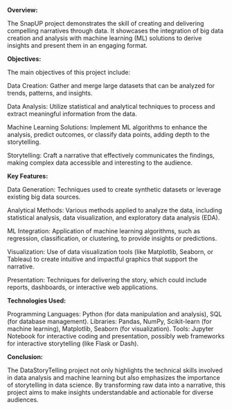 **Overview:**

The SnapUP project demonstrates the skill of creating and delivering compelling narratives through data. It showcases the integration of big data creation and analysis with machine learning (ML) solutions to derive insights and present them in an engaging format.

**Objectives:**

The main objectives of this project include:

Data Creation: Gather and merge large datasets that can be analyzed for trends, patterns, and insights.

Data Analysis: Utilize statistical and analytical techniques to process and extract meaningful information from the data.

Machine Learning Solutions: Implement ML algorithms to enhance the analysis, predict outcomes, or classify data points, adding depth to the storytelling.

Storytelling: Craft a narrative that effectively communicates the findings, making complex data accessible and interesting to the audience.

**Key Features:**

Data Generation: Techniques used to create synthetic datasets or leverage existing big data sources.

Analytical Methods: Various methods applied to analyze the data, including statistical analysis, data visualization, and exploratory data analysis (EDA).

ML Integration: Application of machine learning algorithms, such as regression, classification, or clustering, to provide insights or predictions.

Visualization: Use of data visualization tools (like Matplotlib, Seaborn, or Tableau) to create intuitive and impactful graphics that support the narrative.

Presentation: Techniques for delivering the story, which could include reports, dashboards, or interactive web applications.

**Technologies Used:**

Programming Languages: Python (for data manipulation and analysis), SQL (for database management).
Libraries: Pandas, NumPy, Scikit-learn (for machine learning), Matplotlib, Seaborn (for visualization).
Tools: Jupyter Notebook for interactive coding and presentation, possibly web frameworks for interactive storytelling (like Flask or Dash).

**Conclusion:**

The DataStoryTelling project not only highlights the technical skills involved in data analysis and machine learning but also emphasizes the importance of storytelling in data science. By transforming raw data into a narrative, this project aims to make insights understandable and actionable for diverse audiences.
